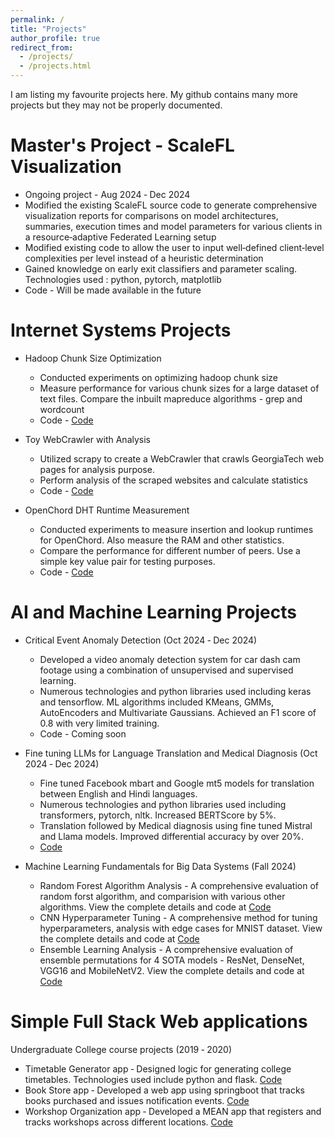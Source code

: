 ```yaml
---
permalink: /
title: "Projects"
author_profile: true
redirect_from: 
  - /projects/
  - /projects.html
---
```


<!-- [My GitHub Project](https://github.com/username/repository) -->

I am listing my favourite projects here. My github contains many more projects but they may not be properly documented.

Master's Project - ScaleFL Visualization
======

* Ongoing project - Aug 2024 ‑ Dec 2024
* Modified the existing ScaleFL source code to generate comprehensive visualization reports for comparisons on model architectures, summaries, execution times and model parameters for  various clients in a resource‑adaptive Federated Learning setup
* Modified existing code to allow the user to input well‑defined client‑level complexities per level instead of a heuristic determination
* Gained knowledge on early exit classifiers and parameter scaling. Technologies used : python, pytorch, matplotlib
* Code - Will be made available in the future



Internet Systems Projects
======

* Hadoop Chunk Size Optimization
  * Conducted experiments on optimizing hadoop chunk size
  * Measure performance for various chunk sizes for a large dataset of text files. Compare the inbuilt mapreduce algorithms - grep and wordcount
  * Code - [Code](https://github.com/SathvikKP/Hadoop_Chunk_Size)


* Toy WebCrawler with Analysis
  * Utilized scrapy to create a WebCrawler that crawls GeorgiaTech web pages for analysis purpose.
  * Perform analysis of the scraped websites and calculate statistics
  * Code - [Code](https://github.com/SathvikKP/web_crawler)


* OpenChord DHT Runtime Measurement
  * Conducted experiments to measure insertion and lookup runtimes for OpenChord. Also measure the RAM and other statistics.
  * Compare the performance for different number of peers. Use a simple key value pair for testing purposes.
  * Code -  [Code](https://github.com/SathvikKP/OpenChordTests)



AI and Machine Learning Projects
======

* Critical Event Anomaly Detection  (Oct 2024 ‑ Dec 2024)
  * Developed a video anomaly detection system for car dash cam footage using a combination of unsupervised and supervised learning.
  * Numerous technologies and python libraries used including keras and tensorflow. ML algorithms included KMeans, GMMs, AutoEncoders and Multivariate Gaussians. Achieved an F1 score of 0.8 with very limited training.
  * Code - Coming soon


* Fine tuning LLMs for Language Translation and Medical Diagnosis (Oct 2024 ‑ Dec 2024)
  * Fine tuned Facebook mbart and Google mt5 models for translation between English and Hindi languages.
  * Numerous technologies and python libraries used including transformers, pytorch, nltk. Increased BERTScore by 5%.
  * Translation followed by Medical diagnosis using fine tuned Mistral and Llama models. Improved differential accuracy by over 20%.
  * [Code](https://github.com/SathvikKP/LLM_Translation_Eng_Hindi)


* Machine Learning Fundamentals for Big Data Systems (Fall 2024)
  * Random Forest Algorithm Analysis - A comprehensive evaluation of random forst algorithm, and comparision with various other algorithms. View the complete details and code at [Code](https://github.com/SathvikKP/Random_forests_analysis)
  * CNN Hyperparameter Tuning - A comprehensive method for tuning hyperparameters, analysis with edge cases for MNIST dataset. View the complete details and code at [Code](https://github.com/SathvikKP/CNN_Hyperparameter_MNIST)
  * Ensemble Learning Analysis - A comprehensive evaluation of ensemble permutations for 4 SOTA models - ResNet, DenseNet, VGG16 and MobileNetV2. View the complete details and code at [Code](https://github.com/SathvikKP/Ensemble_Learning_CIFAR10)


  
Simple Full Stack Web applications 
======

Undergraduate College course projects (2019 ‑ 2020)
* Timetable Generator app ‑ Designed logic for generating college timetables. Technologies used include python and flask. [Code](https://github.com/SathvikKP/DBMSProject)
* Book Store app ‑ Developed a web app using springboot that tracks books purchased and issues notification events. [Code](https://github.com/username/repository)
* Workshop Organization app ‑ Developed a MEAN app that registers and tracks workshops across different locations. [Code](https://github.com/SathvikKP/Java-MicroServices-Project)


